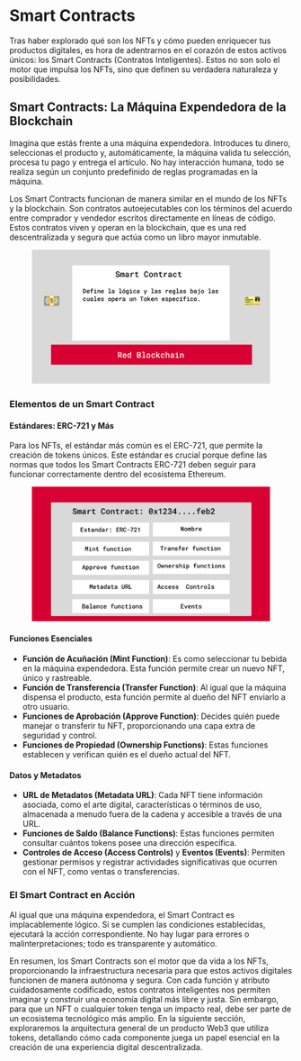 # Smart Contracts

Tras haber explorado qué son los NFTs y cómo pueden enriquecer tus productos digitales, es hora de adentrarnos en el corazón de estos activos únicos: los Smart Contracts (Contratos Inteligentes). Estos no son solo el motor que impulsa los NFTs, sino que definen su verdadera naturaleza y posibilidades.

## Smart Contracts: La Máquina Expendedora de la Blockchain

Imagina que estás frente a una máquina expendedora. Introduces tu dinero, seleccionas el producto y, automáticamente, la máquina valida tu selección, procesa tu pago y entrega el artículo. No hay interacción humana, todo se realiza según un conjunto predefinido de reglas programadas en la máquina.

Los Smart Contracts funcionan de manera similar en el mundo de los NFTs y la blockchain. Son contratos autoejecutables con los términos del acuerdo entre comprador y vendedor escritos directamente en líneas de código. Estos contratos viven y operan en la blockchain, que es una red descentralizada y segura que actúa como un libro mayor inmutable.

<figure><img src="../.gitbook/assets/image (1) (1).png" alt=""><figcaption></figcaption></figure>

### Elementos de un Smart Contract

#### Estándares: ERC-721 y Más

Para los NFTs, el estándar más común es el ERC-721, que permite la creación de tokens únicos. Este estándar es crucial porque define las normas que todos los Smart Contracts ERC-721 deben seguir para funcionar correctamente dentro del ecosistema Ethereum.

<figure><img src="../.gitbook/assets/image (2).png" alt=""><figcaption></figcaption></figure>

#### Funciones Esenciales

* **Función de Acuñación (Mint Function)**: Es como seleccionar tu bebida en la máquina expendedora. Esta función permite crear un nuevo NFT, único y rastreable.
* **Función de Transferencia (Transfer Function)**: Al igual que la máquina dispensa el producto, esta función permite al dueño del NFT enviarlo a otro usuario.
* **Funciones de Aprobación (Approve Function)**: Decides quién puede manejar o transferir tu NFT, proporcionando una capa extra de seguridad y control.
* **Funciones de Propiedad (Ownership Functions)**: Estas funciones establecen y verifican quién es el dueño actual del NFT.

#### Datos y Metadatos

* **URL de Metadatos (Metadata URL)**: Cada NFT tiene información asociada, como el arte digital, características o términos de uso, almacenada a menudo fuera de la cadena y accesible a través de una URL.
* **Funciones de Saldo (Balance Functions)**: Estas funciones permiten consultar cuántos tokens posee una dirección específica.
* **Controles de Acceso (Access Controls)** y **Eventos (Events)**: Permiten gestionar permisos y registrar actividades significativas que ocurren con el NFT, como ventas o transferencias.



### El Smart Contract en Acción

Al igual que una máquina expendedora, el Smart Contract es implacablemente lógico. Si se cumplen las condiciones establecidas, ejecutará la acción correspondiente. No hay lugar para errores o malinterpretaciones; todo es transparente y automático.





En resumen, los Smart Contracts son el motor que da vida a los NFTs, proporcionando la infraestructura necesaria para que estos activos digitales funcionen de manera autónoma y segura. Con cada función y atributo cuidadosamente codificado, estos contratos inteligentes nos permiten imaginar y construir una economía digital más libre y justa. Sin embargo, para que un NFT o cualquier token tenga un impacto real, debe ser parte de un ecosistema tecnológico más amplio. En la siguiente sección, exploraremos la arquitectura general de un producto Web3 que utiliza tokens, detallando cómo cada componente juega un papel esencial en la creación de una experiencia digital descentralizada.
